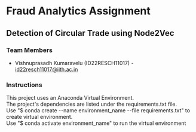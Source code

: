 # Fraud Analytics Assignment
## Detection of Circular Trade using Node2Vec

### Team Members

* Vishnuprasadh Kumaravelu (ID22RESCH11017) - <id22resch11017@iith.ac.in>

### Instructions

This project uses an Anaconda Virtual Environment.  
The project's dependencies are listed under the requirements.txt file.    
Use "$ conda create --name environment_name --file requirements.txt" to create virtual environment.    
Use "$ conda activate environment_name" to run the virtual environment


